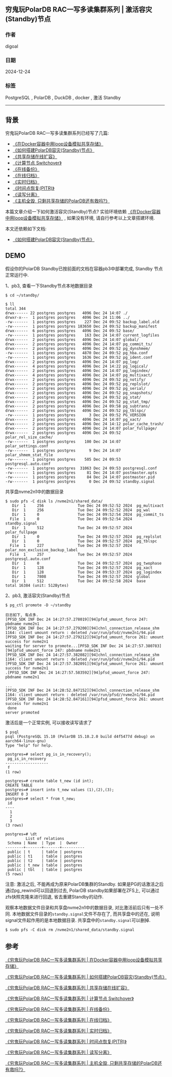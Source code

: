 ## 穷鬼玩PolarDB RAC一写多读集群系列 | 激活容灾(Standby)节点  
              
### 作者        
digoal            
            
### 日期       
2024-12-24       
       
### 标签       
PostgreSQL , PolarDB , DuckDB , docker , 激活 Standby         
           
----              
             
## 背景                        
穷鬼玩PolarDB RAC一写多读集群系列已经写了几篇:                 
- [《在Docker容器中用loop设备模拟共享存储》](../202412/20241216_03.md)                 
- [《如何搭建PolarDB容灾(Standby)节点》](../202412/20241218_01.md)                
- [《共享存储在线扩容》](../202412/20241218_02.md)                 
- [《计算节点 Switchover》](../202412/20241218_03.md)                
- [《在线备份》](../202412/20241218_04.md)             
- [《在线归档》](../202412/20241218_05.md)             
- [《实时归档》](../202412/20241219_01.md)            
- [《时间点恢复(PITR)》](../202412/20241219_02.md)           
- [《读写分离》](../202412/20241220_01.md)     
- [《主机全毁, 只剩共享存储的PolarDB还有救吗?》](../202412/20241224_01.md)     
                  
本篇文章介绍一下如何激活容灾(Standby)节点? 实验环境依赖 [《在Docker容器中用loop设备模拟共享存储》](../202412/20241216_03.md) , 如果没有环境, 请自行参考以上文章搭建环境.      
  
本文还依赖如下文档:  
- [《如何搭建PolarDB容灾(Standby)节点》](../202412/20241218_01.md)      
         
## DEMO  
假设你的PolarDB Standby已按前面的文档在容器pb3中部署完成, Standby 节点正常运行中.     
  
1、pb3, 查看一下Standby节点本地数据目录  
```  
$ cd ~/standby/  
  
$ ll  
total 344  
drwx------ 22 postgres postgres   4096 Dec 24 14:07 ./  
drwxr-x---  1 postgres postgres   4096 Dec 24 11:06 ../  
-rw-------  1 postgres postgres    227 Dec 24 09:52 backup_label.old  
-rw-------  1 postgres postgres 183650 Dec 24 09:52 backup_manifest  
drwx------  6 postgres postgres   4096 Dec 24 09:52 base/  
-rw-------  1 postgres postgres    163 Dec 24 14:07 current_logfiles  
drwx------  2 postgres postgres   4096 Dec 24 14:07 global/  
drwx------  2 postgres postgres   4096 Dec 24 14:07 pg_commit_ts/  
drwx------  2 postgres postgres   4096 Dec 24 09:52 pg_dynshmem/  
-rw-------  1 postgres postgres   4870 Dec 24 09:52 pg_hba.conf  
-rw-------  1 postgres postgres   1636 Dec 24 09:52 pg_ident.conf  
drwx------  2 postgres postgres   4096 Dec 24 14:07 pg_log/  
drwx------  4 postgres postgres   4096 Dec 24 14:22 pg_logical/  
drwx------  2 postgres postgres   4096 Dec 24 14:07 pg_logindex/  
drwx------  4 postgres postgres   4096 Dec 24 14:07 pg_multixact/  
drwx------  2 postgres postgres   4096 Dec 24 09:52 pg_notify/  
drwx------  2 postgres postgres   4096 Dec 24 09:52 pg_replslot/  
drwx------  2 postgres postgres   4096 Dec 24 09:52 pg_serial/  
drwx------  2 postgres postgres   4096 Dec 24 09:52 pg_snapshots/  
drwx------  2 postgres postgres   4096 Dec 24 09:52 pg_stat/  
drwx------  2 postgres postgres   4096 Dec 24 09:52 pg_stat_tmp/  
drwx------  2 postgres postgres   4096 Dec 24 09:58 pg_subtrans/  
drwx------  2 postgres postgres   4096 Dec 24 09:52 pg_tblspc/  
-rw-------  1 postgres postgres      3 Dec 24 09:52 PG_VERSION  
drwx------  2 postgres postgres   4096 Dec 24 14:07 pg_xact/  
drwx------  2 postgres postgres   4096 Dec 24 14:12 polar_cache_trash/  
drwx------  2 postgres postgres   4096 Dec 24 14:07 polar_fullpage/  
drwx------  2 postgres postgres   4096 Dec 24 09:52 polar_rel_size_cache/  
-rw-------  1 postgres postgres    100 Dec 24 14:07 polar_settings.conf  
-rw-------  1 postgres postgres      9 Dec 24 14:07 polar_shmem_stat_file  
-rw-------  1 postgres postgres    505 Dec 24 09:53 postgresql.auto.conf  
-rw-------  1 postgres postgres  31063 Dec 24 09:53 postgresql.conf  
-rw-------  1 postgres postgres     81 Dec 24 14:07 postmaster.opts  
-rw-------  1 postgres postgres     84 Dec 24 14:07 postmaster.pid  
-rw-------  1 postgres postgres      0 Dec 24 09:52 standby.signal  
```  
  
共享盘nvme2n1中的数据目录  
```  
$ sudo pfs -C disk ls /nvme2n1/shared_data/  
   Dir  1     256               Tue Dec 24 09:52:52 2024  pg_multixact  
   Dir  1     256               Tue Dec 24 09:52:52 2024  pg_wal  
   Dir  1     0                 Tue Dec 24 09:52:54 2024  pg_commit_ts  
  File  1     0                 Tue Dec 24 09:52:54 2024  standby.signal  
   Dir  1     512               Tue Dec 24 09:52:57 2024  polar_fullpage  
   Dir  1     0                 Tue Dec 24 09:52:57 2024  pg_replslot  
   Dir  1     0                 Tue Dec 24 09:52:57 2024  pg_tblspc  
  File  1     227               Tue Dec 24 09:52:57 2024  polar_non_exclusive_backup_label  
  File  1     257               Tue Dec 24 09:52:57 2024  postgresql.auto.conf  
   Dir  1     0                 Tue Dec 24 09:52:57 2024  pg_twophase  
   Dir  1     128               Tue Dec 24 09:52:57 2024  pg_xact  
   Dir  1     128               Tue Dec 24 09:53:37 2024  pg_logindex  
   Dir  1     7808              Tue Dec 24 09:52:57 2024  global  
   Dir  1     512               Tue Dec 24 09:52:58 2024  base  
total 16384 (unit: 512Bytes)  
```  
  
2、pb3, 激活容灾(Standby)节点  
  
```  
$ pg_ctl promote -D ~/standby  
  
日志如下, 有点多.  
[PFSD_SDK INF Dec 24 14:27:57.278019][94]pfsd_umount_force 247: pbdname nvme2n1  
[PFSD_SDK INF Dec 24 14:27:57.279200][94]chnl_connection_release_shm 1164: client umount return : deleted /var/run/pfsd//nvme2n1/94.pid  
[PFSD_SDK INF Dec 24 14:27:57.279212][94]pfsd_umount_force 261: umount success for nvme2n1  
waiting for server to promote...[PFSD_SDK INF Dec 24 14:27:57.380783][94]pfsd_umount_force 247: pbdname nvme2n1  
[PFSD_SDK INF Dec 24 14:27:57.382082][94]chnl_connection_release_shm 1164: client umount return : deleted /var/run/pfsd//nvme2n1/94.pid  
[PFSD_SDK INF Dec 24 14:27:57.382091][94]pfsd_umount_force 261: umount success for nvme2n1  
.[PFSD_SDK INF Dec 24 14:27:57.583592][94]pfsd_umount_force 247: pbdname nvme2n1  
  
...  
[PFSD_SDK INF Dec 24 14:28:52.847152][94]chnl_connection_release_shm 1164: client umount return : deleted /var/run/pfsd//nvme2n1/94.pid  
[PFSD_SDK INF Dec 24 14:28:52.847161][94]pfsd_umount_force 261: umount success for nvme2n1  
 done  
server promoted  
```  
  
激活后是一个正常实例, 可以接收读写请求了  
```  
$ psql  
psql (PostgreSQL 15.10 (PolarDB 15.10.2.0 build d4f5477d debug) on aarch64-linux-gnu)  
Type "help" for help.  
  
postgres=# select pg_is_in_recovery();  
 pg_is_in_recovery   
-------------------  
 f  
(1 row)  
  
postgres=# create table t_new (id int);  
CREATE TABLE  
postgres=# insert into t_new values (1),(2),(3);  
INSERT 0 3  
postgres=# select * from t_new;  
 id   
----  
  1  
  2  
  3  
(3 rows)  
  
postgres=# \dt  
         List of relations  
 Schema | Name  | Type  |  Owner     
--------+-------+-------+----------  
 public | t     | table | postgres  
 public | t1    | table | postgres  
 public | t2    | table | postgres  
 public | t_new | table | postgres  
 public | tbl   | table | postgres  
(5 rows)  
```  
     
注意: 激活之后, 不能再成为原来PolarDB集群的Standby. 如果是PG的话激活之后通过pg_rewind可以回退到过去, PolarDB standby如果部署在ZFS上, 可以通过zfs快照克隆来进行回退, 省去重建Standby的动作.  
    
观察本地数据文件目录和共享盘nvme2n1中的数据目录, 对比激活前后只有一处不同. 本地数据文件目录的`standby.signal`文件不存在了, 而共享盘中的还在, 说明signal文件起作用的是本地数据目录. 共享盘中的`standby.signal`可以删掉.   
```  
$ sudo pfs -C disk rm /nvme2n1/shared_data/standby.signal  
```  
     
## 参考                  
[《穷鬼玩PolarDB RAC一写多读集群系列 | 在Docker容器中用loop设备模拟共享存储》](../202412/20241216_03.md)                         
                     
[《穷鬼玩PolarDB RAC一写多读集群系列 | 如何搭建PolarDB容灾(Standby)节点》](../202412/20241218_01.md)                   
                
[《穷鬼玩PolarDB RAC一写多读集群系列 | 共享存储在线扩容》](../202412/20241218_02.md)                   
                 
[《穷鬼玩PolarDB RAC一写多读集群系列 | 计算节点 Switchover》](../202412/20241218_03.md)                   
            
[《穷鬼玩PolarDB RAC一写多读集群系列 | 在线备份》](../202412/20241218_04.md)              
          
[《穷鬼玩PolarDB RAC一写多读集群系列 | 在线归档》](../202412/20241218_05.md)              
        
[《穷鬼玩PolarDB RAC一写多读集群系列 | 实时归档》](../202412/20241219_01.md)            
          
[《穷鬼玩PolarDB RAC一写多读集群系列 | 时间点恢复(PITR)》](../202412/20241219_02.md)          
    
[《穷鬼玩PolarDB RAC一写多读集群系列 | 读写分离》](../202412/20241220_01.md)       
    
[《穷鬼玩PolarDB RAC一写多读集群系列 | 主机全毁, 只剩共享存储的PolarDB还有救吗?》](../202412/20241224_01.md)     
  
    
